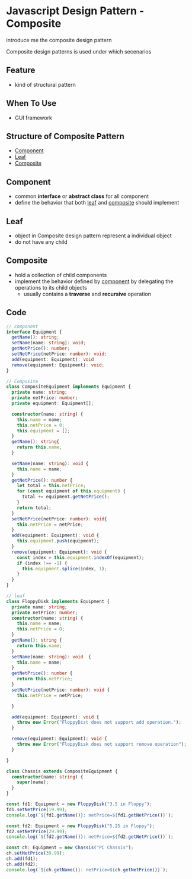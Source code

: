 # Javascript Design Pattern - Composite

introduce me the composite design pattern

Composite design patterns is used under which secenarios

## Feature

- kind of structural pattern

## When To Use

- GUI framework

## Structure of Composite Pattern

- [Component](#component)
- [Leaf](#leaf)
- [Composite](#composite)

## Component

- common **interface** or **abstract class** for all component
- define the behavior that both [leaf](#leaf) and [composite](#composite) should implement

## Leaf

- object in Composite design pattern represent a individual object
- do not have any child

## Composite

- hold a collection of child components
- implement the behavior defined by [component](#component) by delegating the operations to its child objects
  - usually contains a **traverse** and **recursive** operation

## Code

```ts
// component
interface Equipment {
  getName(): string;
  setName(name: string): void;
  getNetPrice(): number;
  setNetPrice(netPrice: number): void;
  add(equipment: Equipment): void
  remove(equipment: Equipment): void;
}

// Composite
class CompositeEquipment implements Equipment {
  private name: string;
  private netPrice: number;
  private equipment: Equipment[];

  constructor(name: string) {
    this.name = name;
    this.netPrice = 0;
    this.equipment = [];
  }
  getName(): string{
    return this.name;
  }

  setName(name: string): void {
    this.name = name;
  }
  getNetPrice(): number {
    let total = this.netPrice;
    for (const equipment of this.equipment) {
      total += equipment.getNetPrice();
    }
    return total;
  }
  setNetPrice(netPrice: number): void{
    this.netPrice = netPrice;
  }
  add(equipment: Equipment): void {
    this.equipment.push(equipment);
  }
  remove(equipment: Equipment): void {
    const index = this.equipment.indexOf(equipment);
    if (index !== -1) {
      this.equipment.splice(index, 1);
    }
  }
}

// leaf
class FloppyDisk implements Equipment {
  private name: string;
  private netPrice: number;
  constructor(name: string) {
    this.name = name;
    this.netPrice = 0;
  }
  getName(): string {
    return this.name;
  }
  setName(name: string): void  {
    this.name = name;
  }
  getNetPrice(): number {
    return this.netPrice;
  }
  setNetPrice(netPrice: number): void {
    this.netPrice = netPrice;

  }

  add(equipment: Equipment): void {
    throw new Error("FloppyDist does not support add operation.");
  }

  remove(equipment: Equipment): void {
    throw new Error("FloppyDisk does not support remove operation");
  }

}

class Chassis extends CompositeEquipment {
  constructor(name: string) {
    super(name);
  }
}

const fd1: Equipment = new FloppyDisk("3.5 in Floppy");
fd1.setNetPrice(19.99);
console.log(`${fd1.getName()}: netPrice=${fd1.getNetPrice()}`);

const fd2: Equipment = new FloppyDisk("5.25 in Floppy");
fd2.setNetPrice(29.99);
console.log(`${fd2.getName()}: netPrice=${fd2.getNetPrice()}`);

const ch: Equipment = new Chassis("PC Chassis");
ch.setNetPrice(39.99);
ch.add(fd1);
ch.add(fd2);
console.log(`${ch.getName()}: netPrice=${ch.getNetPrice()}`);
```